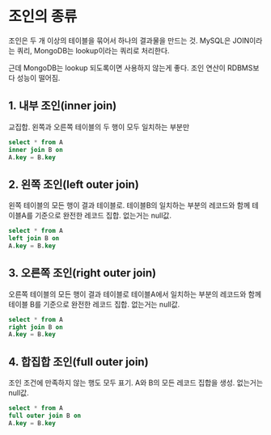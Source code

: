 # 조인의 종류
조인은 두 개 이상의 테이블을 묶어서 하나의 결과물을 만드는 것.
MySQL은 JOIN이라는 쿼리, MongoDB는 lookup이라는 쿼리로 처리한다.

근데 MongoDB는 lookup 되도록이면 사용하지 않는게 좋다. 조인 연산이 RDBMS보다 성능이 떨어짐.

## 1. 내부 조인(inner join)
교집합.
왼쪽과 오른쪽 테이블의 두 행이 모두 일치하는 부분만
```sql
select * from A
inner join B on
A.key = B.key
```

## 2. 왼쪽 조인(left outer join)
왼쪽 테이블의 모든 행이 결과 테이블로.
테이블B의 일치하는 부분의 레코드와 함께 테이블A를 기준으로 완전한 레코드 집합. 없는거는 null값.
```sql
select * from A
left join B on
A.key = B.key
```

## 3. 오른쪽 조인(right outer join)
오른쪽 테이블의 모든 행이 결과 테이블로
테이블A에서 일치하는 부분의 레코드와 함께 테이블 B를 기준으로 완전한 레코드 집합. 없는거는 null값.
```sql
select * from A
right join B on
A.key = B.key
```

## 4. 합집합 조인(full outer join)
조인 조건에 만족하지 않는 행도 모두 표기.
A와 B의 모든 레코드 집합을 생성. 없는거는 null값.
```sql
select * from A
full outer join B on
A.key = B.key
```

